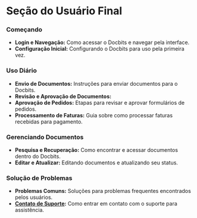 # Seção do Usuário Final

### Começando

* **Login e Navegação:** Como acessar o Docbits e navegar pela interface.
* **Configuração Inicial:** Configurando o Docbits para uso pela primeira vez.

### Uso Diário

* **Envio de Documentos:** Instruções para enviar documentos para o Docbits.
* **Revisão e Aprovação de Documentos:**
* **Aprovação de Pedidos:** Etapas para revisar e aprovar formulários de pedidos.
* **Processamento de Faturas:** Guia sobre como processar faturas recebidas para pagamento.

### Gerenciando Documentos

* **Pesquisa e Recuperação:** Como encontrar e acessar documentos dentro do Docbits.
* **Editar e Atualizar:** Editando documentos e atualizando seu status.

### Solução de Problemas

* **Problemas Comuns:** Soluções para problemas frequentes encontrados pelos usuários.
* [**Contato de Suporte**](user-support.md)**:** Como entrar em contato com o suporte para assistência.
